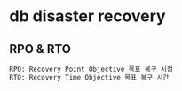 # db disaster recovery

## RPO & RTO

```txt
RPO: Recovery Point Objective 목표 복구 시점
RTO: Recovery Time Objective 목표 복구 시간
```
